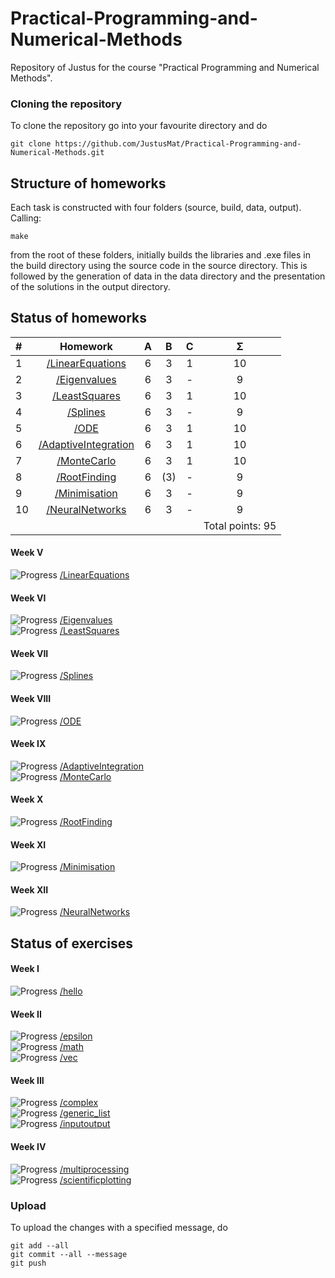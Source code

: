# Practical-Programming-and-Numerical-Methods
Repository of Justus for the course "Practical Programming and Numerical Methods".
### Cloning the repository
To clone the repository go into your favourite directory and do 
```
git clone https://github.com/JustusMat/Practical-Programming-and-Numerical-Methods.git
```
## Structure of homeworks
Each task is constructed with four folders (source, build, data, output). Calling:
```
make
```
from the root of these folders, initially builds the libraries and .exe files in the build 
directory using the source code in the source directory. This is followed by the generation of data in the 
data directory and the presentation of the solutions in the output directory.
## Status of homeworks

| #   |                    Homework                    |  A  |  B |  C  |  Σ  |  
|:----|:----------------------------------------------:|:---:|:--:|:---:|:---:|
|1| [/LinearEquations](/Homeworks/LinearEquations) |6|3|1|10|
|2| [/Eigenvalues](/Homeworks/Eigenvalues) |6|3|-|9|
|3| [/LeastSquares](/Homeworks/LeastSquares) |6|3|1|10|
|4| [/Splines](/Homeworks/Splines) |6|3|-|9|
|5| [/ODE](/Homeworks/ODE) |6|3|1|10|
|6| [/AdaptiveIntegration](/Homeworks/AdaptiveIntegration) |6|3|1|10|
|7| [/MonteCarlo](/Homeworks/MonteCarlo) |6|3|1|10|
|8| [/RootFinding](/Homeworks/RootFinding) |6|(3)|-|9|
|9| [/Minimisation](/Homeworks/Minimisation) |6|3|-|9|
|10| [/NeuralNetworks](/Homeworks/NeuralNetworks) |6|3|-|9|
|| ||||Total points: 95|




#### Week V
![Progress](https://progress-bar.dev/100/?title=/LinearEquations) [/LinearEquations](/Homeworks/LinearEquations)<br />
#### Week VI
![Progress](https://progress-bar.dev/90/?title=/Eigenvalues) [/Eigenvalues](/Homeworks/Eigenvalues)<br />
![Progress](https://progress-bar.dev/100/?title=/LeastSquares) [/LeastSquares](/Homeworks/LeastSquares)<br />
#### Week VII
![Progress](https://progress-bar.dev/90/?title=/Splines) [/Splines](/Homeworks/Splines)<br />
#### Week VIII
![Progress](https://progress-bar.dev/100/?title=/ODE) [/ODE](/Homeworks/ODE)<br />
#### Week IX
![Progress](https://progress-bar.dev/100/?title=/AdaptiveIntegration) [/AdaptiveIntegration](/Homeworks/AdaptiveIntegration)<br />
![Progress](https://progress-bar.dev/100/?title=/MonteCarlo) [/MonteCarlo](/Homeworks/MonteCarlo)<br />
#### Week X
![Progress](https://progress-bar.dev/90/?title=/RootFinding) [/RootFinding](/Homeworks/RootFinding)<br />
#### Week XI
![Progress](https://progress-bar.dev/90/?title=/Minimisation) [/Minimisation](/Homeworks/Minimisation)<br />
#### Week XII
![Progress](https://progress-bar.dev/90/?title=/NeuralNetworks) [/NeuralNetworks](/Homeworks/NeuralNetworks)<br />

## Status of exercises
#### Week I
![Progress](https://progress-bar.dev/100/?title=/hello) [/hello](/Exercises/hello) <br />
#### Week II
![Progress](https://progress-bar.dev/100/?title=/epsilon) [/epsilon](/Exercises/epsilon) <br />
![Progress](https://progress-bar.dev/100/?title=/math) [/math](/Exercises/math)<br />
![Progress](https://progress-bar.dev/100/?title=/vec) [/vec](/Exercises/vec)<br />
#### Week III
![Progress](https://progress-bar.dev/100/?title=/complex) [/complex](/Exercises/complex)<br />
![Progress](https://progress-bar.dev/100/?title=/generic_list) [/generic_list](/Exercises/generic_list)<br />
![Progress](https://progress-bar.dev/100/?title=/inputoutput) [/inputoutput](/Exercises/inputoutput)<br />
#### Week IV
![Progress](https://progress-bar.dev/100/?title=/multiprocessing) [/multiprocessing](/Exercises/multiprocessing)<br />
![Progress](https://progress-bar.dev/100/?title=/scientificplotting) [/scientificplotting](/Exercises/scientificplotting)<br />


### Upload
To upload the changes with a specified message, do
```
git add --all
git commit --all --message
git push 
```